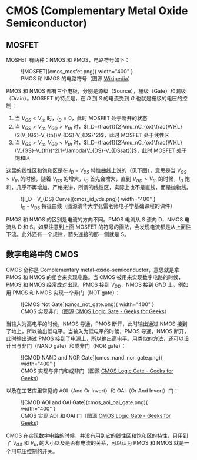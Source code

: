 # CMOS (Complementary Metal Oxide Semiconductor)

## MOSFET

MOSFET 有两种：NMOS 和 PMOS，电路符号如下：


<figure markdown>
  ![MOSFET](cmos_mosfet.png){ width="400" }
  <figcaption>PMOS 和 NMOS 的电路符号（图源 <a href="https://en.wikipedia.org/wiki/MOSFET">Wikipedia</a>）</figcaption>
</figure>

PMOS 和 NMOS 都有三个电极，分别是源级（Source），栅级（Gate）和漏级（Drain）。MOSFET 的特点是，在 $D$ 到 $S$ 的电流受到 $G$ 也就是栅级的电压的控制：

1. 当 $V_{GS} < V_{th}$ 时，$I_D=0$，此时 MOSFET 处于断开的状态
2. 当 $V_{GS} > V_{th}, V_{GD} > V_{th}$ 时，$I_D=\frac{1}{2}\mu_nC_{ox}\frac{W}{L}(2(V_{GS}-V_{th})V_{DS}-V_{DS}^2)$，此时 MOSFET 处于线性区
3. 当 $V_{GS} > V_{th}, V_{GD} < V_{th}$ 时，$I_D=\frac{1}{2}\mu_nC_{ox}\frac{W}{L}(V_{GS}-V_{th})^2[1+\lambda(V_{DS}-V_{DSsat})]$，此时 MOSFET 处于饱和区

这里的线性区和饱和区是在 $I_D - V_{DS}$ 特性曲线上说的（见下图），意思是当 $V_{GS} > V_{th}$ 的时候，随着 $V_{DS}$ 的增大，$I_D$ 首先会增大，直到 $V_{GD} > V_{th}$ 的时候，$I_D$ 饱和，几乎不再增加。严格来讲，所谓的线性区，实际上也不是直线，而是抛物线。

<figure markdown>
  ![I_D - V_{DS} Curve](cmos_id_vds.png){ width="400" }
  <figcaption> I<sub>D</sub> - V<sub>DS</sub> 特征曲线（图源清华大学张雷老师电子学基础课程的课件）</figcaption>
</figure>

PMOS 和 NMOS 的区别是电流的方向不同。PMOS 电流从 S 流向 D，NMOS 电流从 D 和 S。如果注意到上面 MOSFET 的符号的画法，会发现电流都是从上面往下流。此外还有一个规律，箭头连接的那一侧就是 S。

## 数字电路中的 CMOS

CMOS 全称是 Complementary metal–oxide–semiconductor，意思就是拿 PMOS 和 NMOS 的组合来实现电路。当 CMOS 被用来实现数字电路的时候，PMOS 和 NMOS 经常成对出现，PMOS 接到 $V_{DD}$，NMOS 接到 $GND$ 上。例如用 PMOS 和 NMOS 实现一个非门（NOT gate）：

<figure markdown>
  ![CMOS Not Gate](cmos_not_gate.png){ width="400" }
  <figcaption> CMOS 实现非门（图源 <a href="https://www.geeksforgeeks.org/cmos-logic-gate/">CMOS Logic Gate - Geeks for Geeks</a>）</figcaption>
</figure>

当输入为高电平的时候，NMOS 导通，PMOS 断开，此时输出通过 NMOS 接到了地上，所以输出低电平。当输入为低电平的时候，PMOS 导通，NMOS 断开，此时输出通过 PMOS 接到了电源上，所以输出高电平。用类似的方法，还可以设计出与非门（NAND gate）和或非门（NOR gate）：

<figure markdown>
  ![CMOD NAND and NOR Gate](cmos_nand_nor_gate.png){ width="400" }
  <figcaption> CMOS 实现与非门和或非门（图源 <a href="https://www.geeksforgeeks.org/cmos-logic-gate/">CMOS Logic Gate - Geeks for Geeks</a>）</figcaption>
</figure>

以及在工艺库里常见的 AOI（And Or Invert）和 OAI（Or And Invert）门：

<figure markdown>
  ![CMOD AOI and OAI Gate](cmos_aoi_oai_gate.png){ width="400" }
  <figcaption> CMOS 实现 AOI 和 OAI 门（图源 <a href="https://www.geeksforgeeks.org/cmos-logic-gate/">CMOS Logic Gate - Geeks for Geeks</a>）</figcaption>
</figure>

CMOS 在实现数字电路的时候，并没有用到它的线性区和饱和区的特性，只用到了 $V_{GS}$ 和 $V_{th}$ 的大小以及是否有电流的关系，可以认为 PMOS 和 NMOS 就是一个用电压控制的开关。

